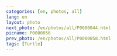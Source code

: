```yaml
---
categories: [en, photos, all]
lang: en
layout: photo
next_photo: /en/photos/all/P0000044.html
picname: P0000056
prev_photo: /en/photos/all/P0000058.html
tags: [Turtle]
---
```

